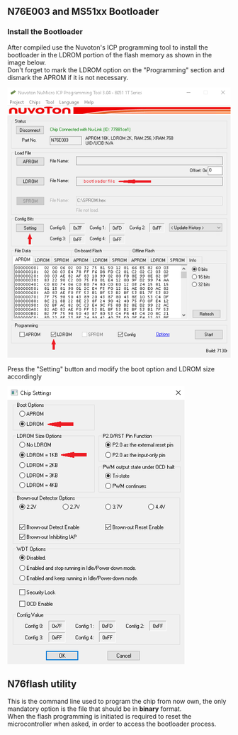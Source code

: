 ## N76E003 and MS51xx Bootloader

### Install the Bootloader

After compiled use the Nuvoton's ICP programming tool to install the bootloader in the LDROM portion of the flash memory as shown in the image below.\
Don't forget to mark the LDROM option on the "Programming" section and dismark the APROM if it is not necessary.

![NuMicro ICP Programming Tool](./images/icp_programming_tool.png)

Press the "Setting" button and modify the boot option and LDROM size accordingly

![Chip Settings](./images/chip_settings.png)

## N76flash utility

This is the command line used to program the chip from now own, the only mandatory option is the file that should be in **binary** format. \
When the flash programming is initiated is required to reset the microcontroller when asked, in order to access the bootloader process.
